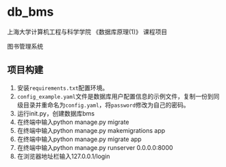 # db_bms
上海大学计算机工程与科学学院 《数据库原理(1)》 课程项目

图书管理系统  

## 项目构建
1. 安装`requirements.txt`配置环境。
2. `config_example.yaml`文件是数据库用户配置信息的示例文件，复制一份到同级目录并重命名为`config.yaml`，将`password`修改为自己的密码。
3. 运行init.py，创建数据库bms
4. 在终端中输入python manage.py migrate
5. 在终端中输入python manage.py makemigrations app
6. 在终端中输入python manage.py migrate app
7. 在终端中输入python manage.py runserver 0.0.0.0:8000
8. 在浏览器地址栏输入127.0.0.1/login